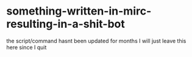 # something-written-in-mirc-resulting-in-a-shit-bot 
the script/command hasnt been updated for months 
I will just leave this here since I quit
